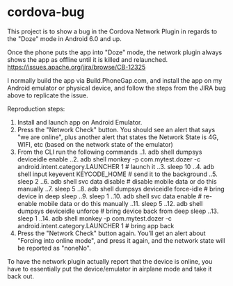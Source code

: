 # cordova-bug
This project is to show a bug in the Cordova Network Plugin in regards to the "Doze" mode in Android 6.0 and up.

Once the phone puts the app into "Doze" mode, the network plugin always shows the app as offline until it is killed and relaunched.
<https://issues.apache.org/jira/browse/CB-12325>

I normally build the app via Build.PhoneGap.com, and install the app on my Android emulator or physical device, and follow the steps from the JIRA bug above to replicate the issue.

Reproduction steps:
1. Install and launch app on Android Emulator.
2. Press the "Network Check" button. You should see an alert that says "we are online", plus another alert that states the Network State is 4G, WIFI, etc (based on the network state of the emulator)
3. From the CLI run the following commands
..1. adb shell dumpsys deviceidle enable
..2. adb shell monkey -p com.mytest.dozer -c android.intent.category.LAUNCHER 1 # launch it
..3. sleep 10
..4. adb shell input keyevent KEYCODE_HOME # send it to the background
..5. sleep 2
..6. adb shell svc data disable # disable mobile data or do this manually
..7. sleep 5
..8. adb shell dumpsys deviceidle force-idle # bring device in deep sleep
..9. sleep 1
..10. adb shell svc data enable # re-enable mobile data or do this manually
..11. sleep 5
..12. adb shell dumpsys deviceidle unforce # bring device back from deep sleep
..13. sleep 1
..14. adb shell monkey -p com.mytest.dozer -c android.intent.category.LAUNCHER 1 # bring app back
4. Press the "Network Check" button again. You'll get an alert about "Forcing into online mode", and press it again, and the network state will be reported as "noneNo". 

To have the network plugin actually report that the device is online, you have to essentially put the device/emulator in airplane mode and take it back out.

